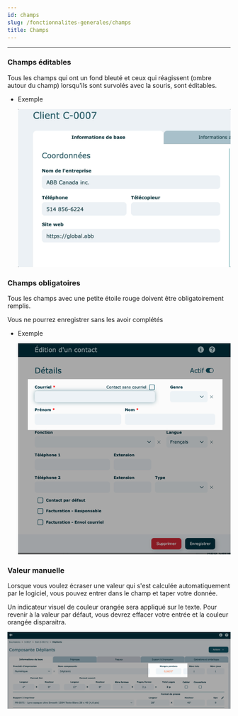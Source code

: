 ```yaml
---
id: champs
slug: /fonctionnalites-generales/champs
title: Champs
---
```


---

### Champs éditables

Tous les champs qui ont un fond bleuté et ceux qui réagissent (ombre autour du champ) lorsqu'ils sont survolés avec la souris, sont éditables.

- Exemple

  ![](../../static/img/Fonctionnalites_ChampsEditables.gif)

### Champs obligatoires

Tous les champs avec une petite étoile rouge doivent être obligatoirement remplis.

Vous ne pourrez enregistrer sans les avoir complétés

- Exemple

  ![](../../static/img/Fonctionnalites_ChampsObligatoires.png)

### Valeur manuelle

Lorsque vous voulez écraser une valeur qui s'est calculée automatiquement par le logiciel, vous pouvez entrer dans le champ et taper votre donnée.

Un indicateur visuel de couleur orangée sera appliqué sur le texte.
Pour revenir à la valeur par défaut, vous devrez effacer votre entrée et la couleur orangée disparaitra.

![](../../static/img/Fonctionnalites_ValeurManuelle.png)
